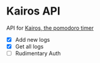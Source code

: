 # Kairos API

API for [Kairos, the pomodoro timer](https://github.com/MihirGrand/Kairos)

- [x] Add new logs
- [x] Get all logs
- [ ] Rudimentary Auth
